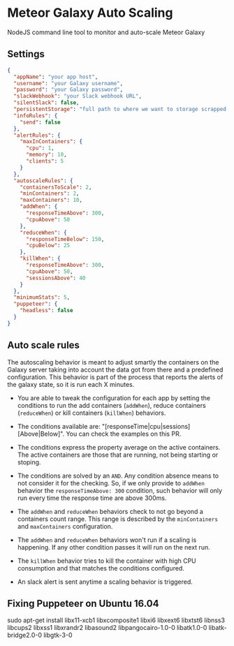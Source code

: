 # Meteor Galaxy Auto Scaling

NodeJS command line tool to monitor and auto-scale Meteor Galaxy

## Settings

```json
{
  "appName": "your app host",
  "username": "your Galaxy username",
  "password": "your Galaxy password",
  "slackWebhook": "your Slack webhook URL",
  "silentSlack": false,
  "persistentStorage": "full path to where we want to storage scrapped info",
  "infoRules": {
    "send": false
  },
  "alertRules": {
    "maxInContainers": {
      "cpu": 1,
      "memory": 10,
      "clients": 5
    }
  },
  "autoscaleRules": {
    "containersToScale": 2,
    "minContainers": 2,
    "maxContainers": 10,
    "addWhen": {
      "responseTimeAbove": 300,
      "cpuAbove": 50
    },
    "reduceWhen": {
      "responseTimeBelow": 150,
      "cpuBelow": 25
    },
    "killWhen": {
      "responseTimeAbove": 300,
      "cpuAbove": 50,
      "sessionsAbove": 40
    }
  },
  "minimumStats": 5,
  "puppeteer": {
    "headless": false
  }
}

```

## Auto scale rules

The autoscaling behavior is meant to adjust smartly the containers on the Galaxy server taking into account the data got from there and a predefined configuration. This behavior is part of the process that reports the alerts of the galaxy state, so it is run each X minutes.

- You are able to tweak the configuration for each app by setting the conditions to run the add containers (`addWhen`), reduce containers (`reduceWhen`) or kill containers (`killWhen`) behaviors.

- The conditions available are: "[responseTime|cpu|sessions][Above|Below]". You can check the examples on this PR.

- The conditions express the property average on the active containers. The active containers are those that are running, not being starting or stoping.

- The conditions are solved by an `AND`. Any condition absence means to not consider it for the checking. So, if we only provide to `addWhen` behavior the `responseTimeAbove: 300` condition, such behavior will only run every time the response time are above 300ms.

- The `addWhen` and `reduceWhen` behaviors check to not go beyond a containers count range. This range is described by the `minContainers` and `maxContainers` configuration.

- The `addWhen` and `reduceWhen` behaviors won't run if a scaling is happening. If any other condition passes it will run on the next run.

- The `killWhen` behavior tries to kill the container with high CPU consumption and that matches the conditions configured.

- An slack alert is sent anytime a scaling behavior is triggered.

## Fixing Puppeteer on Ubuntu 16.04
sudo apt-get install libx11-xcb1 libxcomposite1 libxi6 libxext6 libxtst6 libnss3 libcups2 libxss1 libxrandr2 libasound2 libpangocairo-1.0-0 libatk1.0-0 libatk-bridge2.0-0 libgtk-3-0
